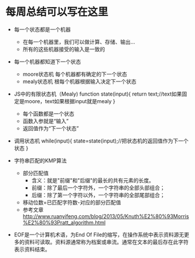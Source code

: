 # 每周总结可以写在这里

* 每一个状态都是一个机器
    * 在每一个机器里，我们可以做计算、存储、输出...
    * 所有的这些机器接受的输入是一致的

* 每一个机器都知道下一个状态
    * moore状态机 每个机器都有确定的下一个状态
    * mealy状态机 根每个机器根据输入决定下一个状态

* JS中的有限状态机（Mealy) 
    function state(input){
        return text;//text如果固定是moore，text如果根据input就是mealy
    }
    * 每个函数都是一个状态
    * 函数入参就是“输入”
    * 返回值作为“下一个状态”

* 调用状态机
    while(input){
        state=state(input);//把状态机的返回值作为下一个状态
    }

* 字符串匹配的KMP算法
    * 部分匹配值
        * 含义：就是"前缀"和"后缀"的最长的共有元素的长度。
        * 前缀：除了最后一个字符外，一个字符串的全部头部组合；
        * 后缀：除了第一个字符以外，一个字符串的全部尾部组合；
    * 移动位数=已匹配字符数-对应的部分匹配值
    * 参考文章 http://www.ruanyifeng.com/blog/2013/05/Knuth%E2%80%93Morris%E2%80%93Pratt_algorithm.html

* EOF是一个计算机术语，为End Of File的缩写，在操作系统中表示资料源无更多的资料可读取。资料源通常称为档案或串流。通常在文本的最后存在此字符表示资料结束。